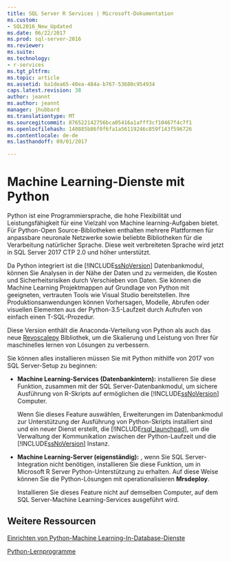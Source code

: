 ```yaml
---
title: SQL Server R Services | Microsoft-Dokumentation
ms.custom:
- SQL2016_New_Updated
ms.date: 06/22/2017
ms.prod: sql-server-2016
ms.reviewer: 
ms.suite: 
ms.technology:
- r-services
ms.tgt_pltfrm: 
ms.topic: article
ms.assetid: ba1dea65-40ea-484a-b767-53680c954934
caps.latest.revision: 38
author: jeannt
ms.author: jeannt
manager: jhubbard
ms.translationtype: MT
ms.sourcegitcommit: 876522142756bca05416a1afff3cf10467f4c7f1
ms.openlocfilehash: 140885b86f0f6fa1a56119246c859f143f596726
ms.contentlocale: de-de
ms.lasthandoff: 09/01/2017

---
```

# <a name="machine-learning-services-with-python"></a>Machine Learning-Dienste mit Python

Python ist eine Programmiersprache, die hohe Flexibilität und Leistungsfähigkeit für eine Vielzahl von Machine learning-Aufgaben bietet. Für Python-Open Source-Bibliotheken enthalten mehrere Plattformen für anpassbare neuronale Netzwerke sowie beliebte Bibliotheken für die Verarbeitung natürlicher Sprache. Diese weit verbreiteten Sprache wird jetzt in SQL Server 2017 CTP 2.0 und höher unterstützt.

Da Python integriert ist die [!INCLUDE[ssNoVersion](../../includes/ssnoversion-md.md)] Datenbankmodul, können Sie Analysen in der Nähe der Daten und zu vermeiden, die Kosten und Sicherheitsrisiken durch Verschieben von Daten.  Sie können die Machine Learning Projektmappen auf Grundlage von Python mit geeigneten, vertrauten Tools wie Visual Studio bereitstellen. Ihre Produktionsanwendungen können Vorhersagen, Modelle, Abrufen oder visuellen Elementen aus der Python-3.5-Laufzeit durch Aufrufen von einfach einen T-SQL-Prozedur.

Diese Version enthält die Anaconda-Verteilung von Python als auch das neue [Revoscalepy](../python/what-is-revoscalepy.md) Bibliothek, um die Skalierung und Leistung von Ihrer für maschinelles lernen von Lösungen zu verbessern.

Sie können alles installieren müssen Sie mit Python mithilfe von 2017 von SQL Server-Setup zu beginnen:

+ **Machine Learning-Services (Datenbankintern):** installieren Sie diese Funktion, zusammen mit der SQL Server-Datenbankmodul, um sichere Ausführung von R-Skripts auf ermöglichen die [!INCLUDE[ssNoVersion](../../includes/ssnoversion-md.md)] Computer.
  
     Wenn Sie dieses Feature auswählen, Erweiterungen im Datenbankmodul zur Unterstützung der Ausführung von Python-Skripts installiert sind und ein neuer Dienst erstellt, die [!INCLUDE[rsql_launchpad](../../includes/rsql-launchpad-md.md)], um die Verwaltung der Kommunikation zwischen der Python-Laufzeit und die [!INCLUDE[ssNoVersion](../../includes/ssnoversion-md.md)] Instanz.

+ **Machine Learning-Server (eigenständig):** , wenn Sie SQL Server-Integration nicht benötigen, installieren Sie diese Funktion, um in Microsoft R Server Python-Unterstützung zu erhalten. Auf diese Weise können Sie die Python-Lösungen mit operationalisieren **Mrsdeploy**.
  
     Installieren Sie dieses Feature nicht auf demselben Computer, auf dem SQL Server-Machine Learning-Services ausgeführt wird.


## <a name="additional-resources"></a>Weitere Ressourcen

[Einrichten von Python-Machine Learning-In-Database-Dienste](setup-python-machine-learning-services.md)

[Python-Lernprogramme](../tutorials/sql-server-python-tutorials.md)
